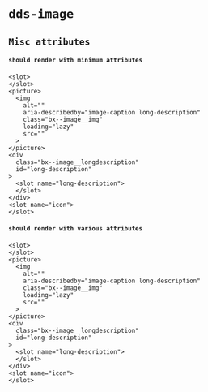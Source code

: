 # `dds-image`

## `Misc attributes`

####   `should render with minimum attributes`

```
<slot>
</slot>
<picture>
  <img
    alt=""
    aria-describedby="image-caption long-description"
    class="bx--image__img"
    loading="lazy"
    src=""
  >
</picture>
<div
  class="bx--image__longdescription"
  id="long-description"
>
  <slot name="long-description">
  </slot>
</div>
<slot name="icon">
</slot>

```

####   `should render with various attributes`

```
<slot>
</slot>
<picture>
  <img
    alt=""
    aria-describedby="image-caption long-description"
    class="bx--image__img"
    loading="lazy"
    src=""
  >
</picture>
<div
  class="bx--image__longdescription"
  id="long-description"
>
  <slot name="long-description">
  </slot>
</div>
<slot name="icon">
</slot>

```

